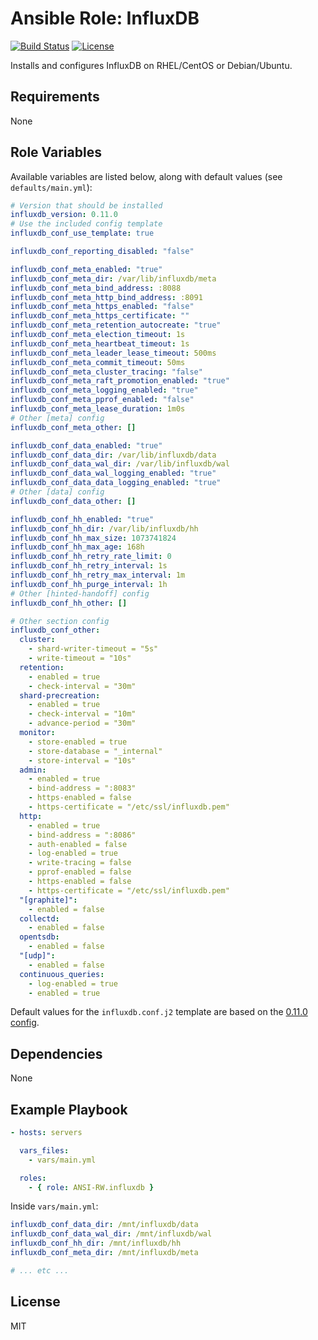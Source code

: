 # Ansible Role: InfluxDB

[![Build Status](https://img.shields.io/travis/ANSI-RW/ansible-role-influxdb.svg)](https://travis-ci.org/ANSI-RW/ansible-role-influxdb) [![License](https://img.shields.io/badge/license-MIT-blue.svg)](https://raw.githubusercontent.com/ANSI-RW/ansible-role-influxdb/master/LICENSE)

Installs and configures InfluxDB on RHEL/CentOS or Debian/Ubuntu.

## Requirements

None

## Role Variables

Available variables are listed below, along with default values (see `defaults/main.yml`):

```yaml
# Version that should be installed
influxdb_version: 0.11.0
# Use the included config template
influxdb_conf_use_template: true

influxdb_conf_reporting_disabled: "false"

influxdb_conf_meta_enabled: "true"
influxdb_conf_meta_dir: /var/lib/influxdb/meta
influxdb_conf_meta_bind_address: :8088
influxdb_conf_meta_http_bind_address: :8091
influxdb_conf_meta_https_enabled: "false"
influxdb_conf_meta_https_certificate: ""
influxdb_conf_meta_retention_autocreate: "true"
influxdb_conf_meta_election_timeout: 1s
influxdb_conf_meta_heartbeat_timeout: 1s
influxdb_conf_meta_leader_lease_timeout: 500ms
influxdb_conf_meta_commit_timeout: 50ms
influxdb_conf_meta_cluster_tracing: "false"
influxdb_conf_meta_raft_promotion_enabled: "true"
influxdb_conf_meta_logging_enabled: "true"
influxdb_conf_meta_pprof_enabled: "false"
influxdb_conf_meta_lease_duration: 1m0s
# Other [meta] config
influxdb_conf_meta_other: []

influxdb_conf_data_enabled: "true"
influxdb_conf_data_dir: /var/lib/influxdb/data
influxdb_conf_data_wal_dir: /var/lib/influxdb/wal
influxdb_conf_data_wal_logging_enabled: "true"
influxdb_conf_data_data_logging_enabled: "true"
# Other [data] config
influxdb_conf_data_other: []

influxdb_conf_hh_enabled: "true"
influxdb_conf_hh_dir: /var/lib/influxdb/hh
influxdb_conf_hh_max_size: 1073741824
influxdb_conf_hh_max_age: 168h
influxdb_conf_hh_retry_rate_limit: 0
influxdb_conf_hh_retry_interval: 1s
influxdb_conf_hh_retry_max_interval: 1m
influxdb_conf_hh_purge_interval: 1h
# Other [hinted-handoff] config
influxdb_conf_hh_other: []

# Other section config
influxdb_conf_other:
  cluster:
    - shard-writer-timeout = "5s"
    - write-timeout = "10s"
  retention:
    - enabled = true
    - check-interval = "30m"
  shard-precreation:
    - enabled = true
    - check-interval = "10m"
    - advance-period = "30m"
  monitor:
    - store-enabled = true
    - store-database = "_internal"
    - store-interval = "10s"
  admin:
    - enabled = true
    - bind-address = ":8083"
    - https-enabled = false
    - https-certificate = "/etc/ssl/influxdb.pem"
  http:
    - enabled = true
    - bind-address = ":8086"
    - auth-enabled = false
    - log-enabled = true
    - write-tracing = false
    - pprof-enabled = false
    - https-enabled = false
    - https-certificate = "/etc/ssl/influxdb.pem"
  "[graphite]":
    - enabled = false
  collectd:
    - enabled = false
  opentsdb:
    - enabled = false
  "[udp]":
    - enabled = false
  continuous_queries:
    - log-enabled = true
    - enabled = true
```

Default values for the `influxdb.conf.j2` template are based on the [0.11.0 config](https://github.com/influxdata/influxdb/blob/v0.11.0/etc/config.sample.toml).

## Dependencies

None

## Example Playbook

```yaml
- hosts: servers

  vars_files:
    - vars/main.yml

  roles:
    - { role: ANSI-RW.influxdb }
```

Inside `vars/main.yml`:

```yaml
influxdb_conf_data_dir: /mnt/influxdb/data
influxdb_conf_data_wal_dir: /mnt/influxdb/wal
influxdb_conf_hh_dir: /mnt/influxdb/hh
influxdb_conf_meta_dir: /mnt/influxdb/meta

# ... etc ...
```

## License

MIT
